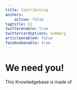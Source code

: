 ```yaml
---
title: Contributing
anchors:
    active: false
tagtitle: h2
twitterenable: true
twittercardoptions: summary
articleenabled: false
facebookenable: true
---
```


# We need you! 

This Knowledgebase is made of 